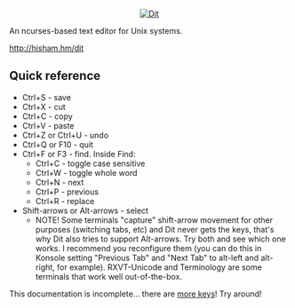 <p align="center"><a href="http://hisham.hm/dit"><img border="0" src="http://hisham.hm/dit/dit-white.png" alt="Dit"></a></p>

An ncurses-based text editor for Unix systems.

http://hisham.hm/dit

Quick reference
---------------

* Ctrl+S - save
* Ctrl+X - cut
* Ctrl+C - copy
* Ctrl+V - paste
* Ctrl+Z or Ctrl+U - undo
* Ctrl+Q or F10 - quit
* Ctrl+F or F3 - find. Inside Find:
  * Ctrl+C - toggle case sensitive
  * Ctrl+W - toggle whole word
  * Ctrl+N - next
  * Ctrl+P - previous
  * Ctrl+R - replace
* Shift-arrows or Alt-arrows - select
  * NOTE! Some terminals "capture" shift-arrow movement for other purposes (switching tabs, etc) and Dit never gets the keys, that's why Dit also tries to support Alt-arrows. Try both and see which one works. I recommend you reconfigure them (you can do this in Konsole setting "Previous Tab" and "Next Tab" to alt-left and alt-right, for example). RXVT-Unicode and Terminology are some terminals that work well out-of-the-box.
        
This documentation is incomplete... there are [more keys](https://github.com/hishamhm/dit/blob/master/bindings/default)! Try around!

